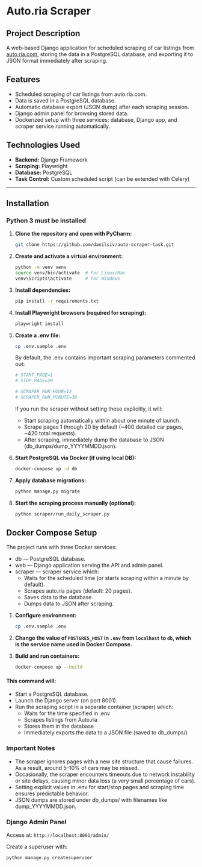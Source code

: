 # Auto.ria Scraper

## Project Description
A web-based Django application for scheduled scraping of car listings from [auto.ria.com](https://auto.ria.com/car/used/), storing the data in a PostgreSQL database, and exporting it to JSON format immediately after scraping.

## Features
- Scheduled scraping of car listings from auto.ria.com.
- Data is saved in a PostgreSQL database.
- Automatic database export (JSON dump) after each scraping session.
- Django admin panel for browsing stored data.
- Dockerized setup with three services: database, Django app, and scraper service running automatically.

## Technologies Used
- **Backend:** Django Framework
- **Scraping:** Playwright
- **Database:** PostgreSQL
- **Task Control:** Custom scheduled script (can be extended with Celery)

---

## Installation
### Python 3 must be installed

1. **Clone the repository and open with PyCharm:**
   ```bash
   git clone https://github.com/danilsiv/auto-scraper-task.git
   
2. **Create and activate a virtual environment:**
   ```bash
   python -m venv venv
   source venv/bin/activate  # For Linux/Mac
   venv\Scripts\activate     # For Windows
   
3. **Install dependencies:**
   ```bash
   pip install -r requirements.txt
   
4. **Install Playwright browsers (required for scraping):**
   ```bash
   playwright install

5. **Create a .env file:**
   ```bash
   cp .env.sample .env
   ```
   By default, the .env contains important scraping parameters commented out:
   ```bash
   # START_PAGE=1
   # STOP_PAGE=20
   
   # SCRAPER_RUN_HOUR=12
   # SCRAPER_RUN_MINUTE=30
   ```
   If you run the scraper without setting these explicitly, it will:
   - Start scraping automatically within about one minute of launch.
   - Scrape pages 1 through 20 by default (~400 detailed car pages, ~420 total requests).
   - After scraping, immediately dump the database to JSON (db_dumps/dump_YYYYMMDD.json).


6. **Start PostgreSQL via Docker (if using local DB):**
   ```bash
   docker-compose up -d db

7. **Apply database migrations:**
   ```bash
   python manage.py migrate
   
8. **Start the scraping process manually (optional):**
   ```bash
   python scraper/run_daily_scraper.py


## Docker Compose Setup

The project runs with three Docker services:
- db — PostgreSQL database.
- web — Django application serving the API and admin panel.
- scraper — scraper service which:
   - Waits for the scheduled time (or starts scraping within a minute by default).
   - Scrapes auto.ria pages (default: 20 pages).
   - Saves data to the database.
   - Dumps data to JSON after scraping.

1. **Configure environment:**
   ```bash
   cp .env.sample .env

2. **Change the value of `POSTGRES_HOST` in `.env` from `localhost` to `db`, which is the service name used in Docker Compose.**


3. **Build and run containers:**
   ```bash
   docker-compose up --build

#### This command will:

- Start a PostgreSQL database.
- Launch the Django server (on port 8001).
- Run the scraping script in a separate container (scraper) which:
  - Waits for the time specified in .env
  - Scrapes listings from Auto.ria
  - Stores them in the database
  - Immediately exports the data to a JSON file (saved to db_dumps/)

### Important Notes
- The scraper ignores pages with a new site structure that cause failures. As a result, around 5–10% of cars may be missed.
- Occasionally, the scraper encounters timeouts due to network instability or site delays, causing minor data loss (a very small percentage of cars).
- Setting explicit values in .env for start/stop pages and scraping time ensures predictable behavior.
- JSON dumps are stored under db_dumps/ with filenames like dump_YYYYMMDD.json.

### Django Admin Panel

Access at:
`http://localhost:8001/admin/`

Create a superuser with:
```bash
python manage.py createsuperuser
```
